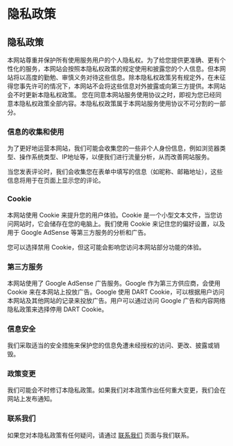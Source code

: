 # 隐私政策


## 隐私政策

本网站尊重并保护所有使用服务用户的个人隐私权。为了给您提供更准确、更有个性化的服务，本网站会按照本隐私权政策的规定使用和披露您的个人信息。但本网站将以高度的勤勉、审慎义务对待这些信息。除本隐私权政策另有规定外，在未征得您事先许可的情况下，本网站不会将这些信息对外披露或向第三方提供。本网站会不时更新本隐私权政策。 您在同意本网站服务使用协议之时，即视为您已经同意本隐私权政策全部内容。本隐私权政策属于本网站服务使用协议不可分割的一部分。

### 信息的收集和使用

为了更好地运营本网站，我们可能会收集您的一些非个人身份信息，例如浏览器类型、操作系统类型、IP地址等，以便我们进行流量分析，从而改善网站服务。

当您发表评论时，我们会收集您在表单中填写的信息（如昵称、邮箱地址），这些信息将用于在页面上显示您的评论。

### Cookie

本网站使用 Cookie 来提升您的用户体验。Cookie 是一个小型文本文件，当您访问网站时，它会储存在您的电脑上。我们使用 Cookie 来记住您的偏好设置，以及用于 Google AdSense 等第三方服务的分析和广告。

您可以选择禁用 Cookie，但这可能会影响您访问本网站部分功能的体验。

### 第三方服务

本网站使用了 Google AdSense 广告服务。Google 作为第三方供应商，会使用 Cookie 来在本网站上投放广告。Google 使用 DART Cookie，可以根据用户访问本网站及其他网站的记录来投放广告。用户可以通过访问 Google 广告和内容网络隐私政策来选择停用 DART Cookie。

### 信息安全

我们采取适当的安全措施来保护您的信息免遭未经授权的访问、更改、披露或销毁。

### 政策变更

我们可能会不时修订本隐私政策。如果我们对本政策作出任何重大变更，我们会在网站上发布通知。

### 联系我们

如果您对本隐私政策有任何疑问，请通过 [联系我们](/contact) 页面与我们联系。

